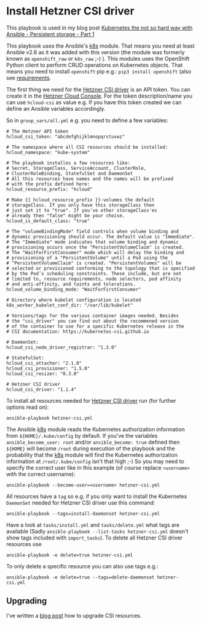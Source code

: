 Install Hetzner CSI driver
==========================

This playbook is used in my blog post [Kubernetes the not so hard way with Ansible - Persistent storage - Part 1](https://www.tauceti.blog/post/kubernetes-the-not-so-hard-way-with-ansible-persistent-storage-part-1/)

This playbook uses the Ansible's [k8s](https://docs.ansible.com/ansible/2.6/modules/k8s_module.html) module. That means you need at least Ansible v2.6 as it was added with this version (the module was formerly known as `openshift_raw` or `k8s_raw` ;-) ). This modules uses the OpenShift Python client to perform CRUD operations on Kubernetes objects. That means you need to install `openshift` pip e.g.: `pip3 install openshift` (also see [requirements](https://docs.ansible.com/ansible/2.6/modules/k8s_module.html#requirements).

The first thing we need for the [Hetzner CSI driver](https://github.com/hetznercloud/csi-driver) is an API token. You can create it in the [Hetzner Cloud Console](https://console.hetzner.cloud/). For the token description/name you can use `hcloud-csi` as value e.g. If you have this token created we can define an Ansible variables accordingly. 

So in `group_vars/all.yml` e.g. you need to define a few variables:

```
# The Hetzner API token
hcloud_csi_token: "abcdefghijklmnopqrstuvwz"

# The namespace where all CSI resources should be installed:
hcloud_namespace: "kube-system"

# The playbook installes a few resources like:
# Secret, StorageClass, ServiceAccount, ClusterRole,
# ClusterRoleBinding, StatefulSet and DaemonSet
# All this resources have names and the names will be prefixed
# with the prefix defined here:
hcloud_resource_prefix: "hcloud"

# Make {{ hcloud_resource_prefix }}-volumes the default
# storageClass. If you only have this storageClass then
# just set it to "true". If you've other storageClass'es
# already then "false" might be your choise.
hcloud_is_default_class: "true"

# The "volumeBindingMode" field controls when volume binding and
# dynamic provisioning should occur. The default value is "Immediate".
# The "Immediate" mode indicates that volume binding and dynamic
# provisioning occurs once the "PersistentVolumeClaim" is created.
# The "WaitForFirstConsumer" mode which will delay the binding and
# provisioning of a "PersistentVolume" until a Pod using the
# "PersistentVolumeClaim" is created. "PersistentVolumes" will be
# selected or provisioned conforming to the topology that is specified
# by the Pod’s scheduling constraints. These include, but are not
# limited to, resource requirements, node selectors, pod affinity
# and anti-affinity, and taints and tolerations.
hcloud_volume_binding_mode: "WaitForFirstConsumer"

# Directory where kubelet configuration is located
k8s_worker_kubelet_conf_dir: "/var/lib/kubelet"

# Versions/tags for the various container images needed. Besides
# the "csi_driver" you can find out about the recommened version
# of the container to use for a specific Kubernetes release in the
# CSI documentation: https://kubernetes-csi.github.io

# DaemonSet:
hcloud_csi_node_driver_registrar: "1.3.0"

# StatefulSet:
hcloud_csi_attacher: "2.1.0"
hcloud_csi_provisioner: "1.5.0"
hcloud_csi_resizer: "0.3.0"

# Hetzner CSI driver
hcloud_csi_driver: "1.1.4"
```

To install all resources needed for [Hetzner CSI driver](https://github.com/hetznercloud/csi-driver) run (for further options read on):

```
ansible-playbook hetzner-csi.yml
```

The Ansible [k8s](https://docs.ansible.com/ansible/2.6/modules/k8s_module.html) module reads the Kubernetes authorization information from `${HOME}/.kube/config` by default. If you've the variables `ansible_become_user: root` and/or `ansible_become: true` defined then `${HOME}` will become `/root` during execution of the playbook and the probability that the [k8s](https://docs.ansible.com/ansible/2.6/modules/k8s_module.html) module will find the Kubernetes authorization information at `/root/.kube/config` isn't that high ;-) So you may need to specify the correct user like in this example (of course replace `<username>` with the correct username):

```
ansible-playbook --become-user=<username> hetzner-csi.yml
```

All resources have a `tag` so e.g. if you only want to install the Kubernetes `DaemonSet` needed for Hetzner CSI driver use this command:

```
ansible-playbook --tags=install-daemonset hetzner-csi.yml
```

Have a look at `tasks/install.yml` and `tasks/delete.yml` what tags are available (Sadly `ansible-playbook --list-tasks hetzner-csi.yml` doesn't show tags included with `import_tasks`). To delete all Hetzner CSI driver resources use

```
ansible-playbook -e delete=true hetzner-csi.yml
```

To only delete a specific resource you can also use tags e.g.:

```
ansible-playbook -e delete=true --tags=delete-daemonset hetzner-csi.yml
```

Upgrading
---------

I've written a [blog post](https://www.tauceti.blog/post/kubernetes-the-not-so-hard-way-with-ansible-csi-upgrade-notes/) how to upgrade CSI resources.
